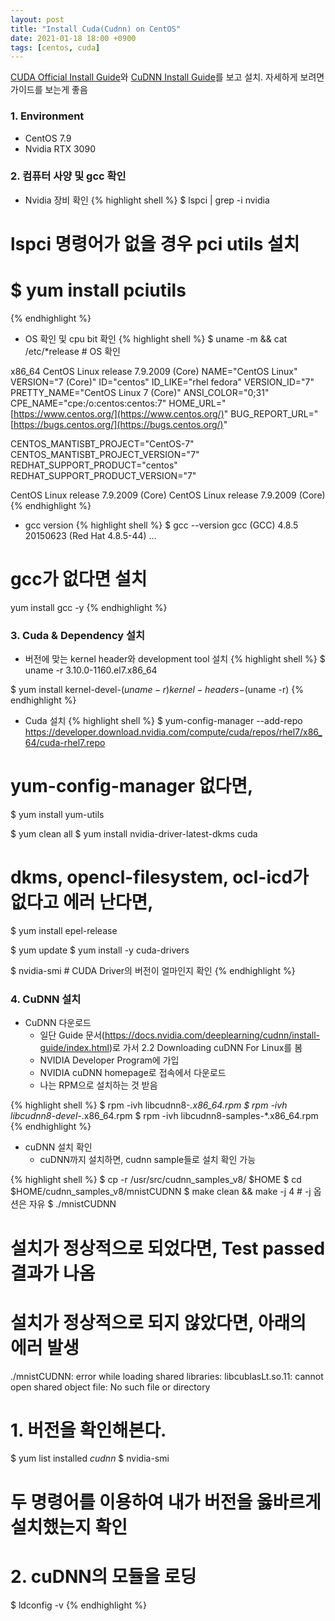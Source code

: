 ```yaml
---
layout: post
title: "Install Cuda(Cudnn) on CentOS"
date: 2021-01-18 18:00 +0900
tags: [centos, cuda]
---
```


[CUDA Official Install Guide](https://docs.nvidia.com/cuda/cuda-installation-guide-linux/index.html)와 [CuDNN Install Guide](https://docs.nvidia.com/deeplearning/cudnn/install-guide/index.html)를 보고 설치. 자세하게 보려면 가이드를 보는게 좋음

### 1. Environment 
  * CentOS 7.9
  * Nvidia RTX 3090

### 2. 컴퓨터 사양 및 gcc 확인


* Nvidia 장비 확인
{% highlight shell %}
$ lspci | grep -i nvidia 
# lspci 명령어가 없을 경우 pci utils 설치
# $ yum install pciutils
{% endhighlight %}


* OS 확인 및 cpu bit 확인
{% highlight shell %}
$ uname -m && cat /etc/*release # OS 확인 

x86_64
CentOS Linux release 7.9.2009 (Core)
NAME="CentOS Linux"
VERSION="7 (Core)"
ID="centos"
ID_LIKE="rhel fedora"
VERSION_ID="7"
PRETTY_NAME="CentOS Linux 7 (Core)"
ANSI_COLOR="0;31"
CPE_NAME="cpe:/o:centos:centos:7"
HOME_URL="[https://www.centos.org/](https://www.centos.org/)"
BUG_REPORT_URL="[https://bugs.centos.org/](https://bugs.centos.org/)"

CENTOS_MANTISBT_PROJECT="CentOS-7"
CENTOS_MANTISBT_PROJECT_VERSION="7"
REDHAT_SUPPORT_PRODUCT="centos"
REDHAT_SUPPORT_PRODUCT_VERSION="7"

CentOS Linux release 7.9.2009 (Core)
CentOS Linux release 7.9.2009 (Core)
{% endhighlight %}


* gcc version
{% highlight shell %}
$ gcc --version
gcc (GCC) 4.8.5 20150623 (Red Hat 4.8.5-44)
...
# gcc가 없다면 설치
yum install gcc -y
{% endhighlight %}


### 3. Cuda & Dependency 설치


* 버전에 맞는 kernel header와 development tool 설치
{% highlight shell %}
$ uname -r
3.10.0-1160.el7.x86_64

$ yum install kernel-devel-$(uname -r) kernel-headers-$(uname -r)
{% endhighlight %}


* Cuda 설치
{% highlight shell %}
$ yum-config-manager --add-repo https://developer.download.nvidia.com/compute/cuda/repos/rhel7/x86_64/cuda-rhel7.repo
# yum-config-manager 없다면,
$ yum install yum-utils

$ yum clean all
$ yum install nvidia-driver-latest-dkms cuda
# dkms, opencl-filesystem, ocl-icd가 없다고 에러 난다면,
$ yum install epel-release

$ yum update
$ yum install -y cuda-drivers

$ nvidia-smi # CUDA Driver의 버전이 얼마인지 확인
{% endhighlight %}


### 4. CuDNN 설치
* CuDNN 다운로드
  * 일단 Guide 문서(https://docs.nvidia.com/deeplearning/cudnn/install-guide/index.html)로 가서 2.2 Downloading cuDNN For Linux를 봄
  * NVIDIA Developer Program에 가입
  * NVIDIA cuDNN homepage로 접속에서 다운로드
  * 나는 RPM으로 설치하는 것 받음

{% highlight shell %}
$ rpm -ivh libcudnn8-*.x86_64.rpm
$ rpm -ivh libcudnn8-devel-*.x86_64.rpm
$ rpm -ivh libcudnn8-samples-*.x86_64.rpm
{% endhighlight %}

* cuDNN 설치 확인
  * cuDNN까지 설치하면, cudnn sample들로 설치 확인 가능

{% highlight shell %}
$ cp -r /usr/src/cudnn_samples_v8/ $HOME
$ cd $HOME/cudnn_samples_v8/mnistCUDNN
$ make clean && make -j 4 # -j 옵션은 자유
$ ./mnistCUDNN

# 설치가 정상적으로 되었다면, Test passed 결과가 나옴
# 설치가 정상적으로 되지 않았다면, 아래의 에러 발생
./mnistCUDNN: error while loading shared libraries: libcublasLt.so.11: cannot open shared object file: No such file or directory

# 1. 버전을 확인해본다.
$ yum list installed *cudnn*
$ nvidia-smi 
# 두 명령어를 이용하여 내가 버전을 옳바르게 설치했는지 확인

# 2. cuDNN의 모듈을 로딩
$ ldconfig -v
{% endhighlight %}